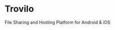 # Trovilo
File Sharing and Hosting Platform for Android &amp; iOS
<Mobile App still in Development>
